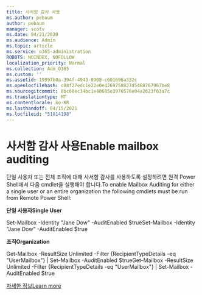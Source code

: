 ```yaml
---
title: 사서함 감사 사용
ms.author: pebaum
author: pebaum
manager: scotv
ms.date: 04/21/2020
ms.audience: Admin
ms.topic: article
ms.service: o365-administration
ROBOTS: NOINDEX, NOFOLLOW
localization_priority: Normal
ms.collection: Adm_O365
ms.custom: ''
ms.assetid: 19997b0a-394f-4943-8908-c601696a332c
ms.openlocfilehash: c04f27edc1e22e0e4269758827d5468767967be8
ms.sourcegitcommit: 8bc60ec34bc1e40685e3976576e04a2623f63a7c
ms.translationtype: MT
ms.contentlocale: ko-KR
ms.lasthandoff: 04/15/2021
ms.locfileid: "51814198"
---
```

# <a name="enable-mailbox-auditing"></a><span data-ttu-id="7155c-102">사서함 감사 사용</span><span class="sxs-lookup"><span data-stu-id="7155c-102">Enable mailbox auditing</span></span>

<span data-ttu-id="7155c-103">단일 사용자 또는 전체 조직에 대해 사서함 감사를 사용하도록 설정하려면 원격 Power Shell에서 다음 cmdlet을 실행해야 합니다.</span><span class="sxs-lookup"><span data-stu-id="7155c-103">To enable Mailbox Auditing for either a single user or an entire organization the following cmdlets must be run from Remote Power Shell:</span></span>
  
 <span data-ttu-id="7155c-104">**단일 사용자**</span><span class="sxs-lookup"><span data-stu-id="7155c-104">**Single User**</span></span>
  
<span data-ttu-id="7155c-105">Set-Mailbox -Identity "Jane Dow" -AuditEnabled $true</span><span class="sxs-lookup"><span data-stu-id="7155c-105">Set-Mailbox -Identity "Jane Dow" -AuditEnabled $true</span></span>
  
 <span data-ttu-id="7155c-106">**조직**</span><span class="sxs-lookup"><span data-stu-id="7155c-106">**Organization**</span></span>
  
<span data-ttu-id="7155c-107">Get-Mailbox -ResultSize Unlimited -Filter {RecipientTypeDetails -eq "UserMailbox"} | Set-Mailbox -AuditEnabled $true</span><span class="sxs-lookup"><span data-stu-id="7155c-107">Get-Mailbox -ResultSize Unlimited -Filter {RecipientTypeDetails -eq "UserMailbox"} | Set-Mailbox -AuditEnabled $true</span></span>
  
[<span data-ttu-id="7155c-108">자세한 정보</span><span class="sxs-lookup"><span data-stu-id="7155c-108">Learn more</span></span>](https://docs.microsoft.com/microsoft-365/compliance/enable-mailbox-auditing)
  

